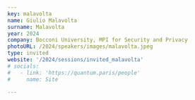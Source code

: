 ```yaml
---
key: malavolta
name: Giulio Malavolta
surname: Malavolta
year: 2024
company: Bocconi University, MPI for Security and Privacy
photoURL: /2024/speakers/images/malavolta.jpeg
type: invited
website: '/2024/sessions/invited_malavolta'
# socials:
#   - link: 'https://quantum.paris/people'
#     name: Site

---
```

